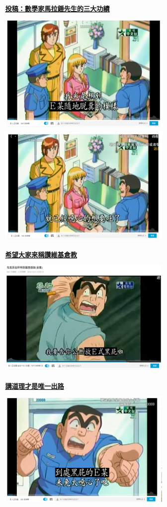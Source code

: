 ## [投稿：數學家馬拉錘先生的三大功績](https://github.com/mrhso/Cangjie_Note/issues/4)
![](https://raw.githubusercontent.com/mrhso/Cangjie_Note/master/img/53a073ebcef3fc84079e3ea47dad26d89596c37a.png)

![](https://raw.githubusercontent.com/mrhso/Cangjie_Note/master/img/b79703091451b08947db1000d01c6c37124af461.png)

## [希望大家来稱讚維基倉教](https://github.com/mrhso/Cangjie_Note/issues/5)
![](https://raw.githubusercontent.com/mrhso/Cangjie_Note/master/img/b8b41d342a967338808424b964d12a4e45cdd014.png)

## [講道理才是唯一出路](https://github.com/Jackchows/Cangjie5/issues/241)
![](https://raw.githubusercontent.com/mrhso/Cangjie_Note/master/img/49240483f58850b69cbf72b571f61b3a3a0b9d26.png)
